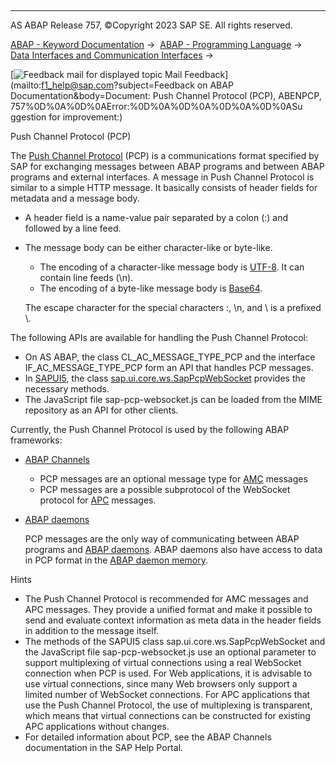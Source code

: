   

* * *

AS ABAP Release 757, ©Copyright 2023 SAP SE. All rights reserved.

[ABAP - Keyword Documentation](javascript:call_link\('abenabap.htm'\)) →  [ABAP - Programming Language](javascript:call_link\('abenabap_reference.htm'\)) →  [Data Interfaces and Communication Interfaces](javascript:call_link\('abenabap_data_communication.htm'\)) → 

 [![](Mail.gif?object=Mail.gif&sap-language=EN "Feedback mail for displayed topic") Mail Feedback](mailto:f1_help@sap.com?subject=Feedback on ABAP Documentation&body=Document: Push Channel Protocol \(PCP\), ABENPCP, 757%0D%0A%0D%0AError:%0D%0A%0D%0A%0D%0A%0D%0ASu
ggestion for improvement:)

Push Channel Protocol (PCP)

The [Push Channel Protocol](javascript:call_link\('abenpush_channel_protocol_glosry.htm'\) "Glossary Entry") (PCP) is a communications format specified by SAP for exchanging messages between ABAP programs and between ABAP programs and external interfaces. A message in Push Channel Protocol is similar to a simple HTTP message. It basically consists of header fields for metadata and a message body.

-   A header field is a name-value pair separated by a colon (:) and followed by a line feed.
-   The message body can be either character-like or byte-like.
    
    -   The encoding of a character-like message body is [UTF-8](javascript:call_link\('abenutf8_glosry.htm'\) "Glossary Entry"). It can contain line feeds (\\n).
    -   The encoding of a byte-like message body is [Base64](javascript:call_link\('abenbase64_glosry.htm'\) "Glossary Entry").
    
    The escape character for the special characters :, \\n, and \\ is a prefixed \\.
    

The following APIs are available for handling the Push Channel Protocol:

-   On AS ABAP, the class CL\_AC\_MESSAGE\_TYPE\_PCP and the interface IF\_AC\_MESSAGE\_TYPE\_PCP form an API that handles PCP messages.
-   In [SAPUI5](javascript:call_link\('abensapui5_glosry.htm'\) "Glossary Entry"), the class [sap.ui.core.ws.SapPcpWebSocket](https://openui5.hana.ondemand.com/#/api/sap.ui.core.ws.SapPcpWebSocket) provides the necessary methods.
-   The JavaScript file sap-pcp-websocket.js can be loaded from the MIME repository as an API for other clients.

Currently, the Push Channel Protocol is used by the following ABAP frameworks:

-   [ABAP Channels](javascript:call_link\('abenabap_channel_glosry.htm'\) "Glossary Entry")
    -   PCP messages are an optional message type for [AMC](javascript:call_link\('abenamc.htm'\)) messages
    -   PCP messages are a possible subprotocol of the WebSocket protocol for [APC](javascript:call_link\('abenapc.htm'\)) messages.
-   [ABAP daemons](javascript:call_link\('abenabap_daemon_glosry.htm'\) "Glossary Entry")
    
    PCP messages are the only way of communicating between ABAP programs and [ABAP daemons](javascript:call_link\('abenabap_daemon.htm'\)). ABAP daemons also have access to data in PCP format in the [ABAP daemon memory](javascript:call_link\('abenabap_daemon_memory_glosry.htm'\) "Glossary Entry").
    

Hints

-   The Push Channel Protocol is recommended for AMC messages and APC messages. They provide a unified format and make it possible to send and evaluate context information as meta data in the header fields in addition to the message itself.
-   The methods of the SAPUI5 class sap.ui.core.ws.SapPcpWebSocket and the JavaScript file sap-pcp-websocket.js use an optional parameter to support multiplexing of virtual connections using a real WebSocket connection when PCP is used. For Web applications, it is advisable to use virtual connections, since many Web browsers only support a limited number of WebSocket connections. For APC applications that use the Push Channel Protocol, the use of multiplexing is transparent, which means that virtual connections can be constructed for existing APC applications without changes.
-   For detailed information about PCP, see the ABAP Channels documentation in the SAP Help Portal.
